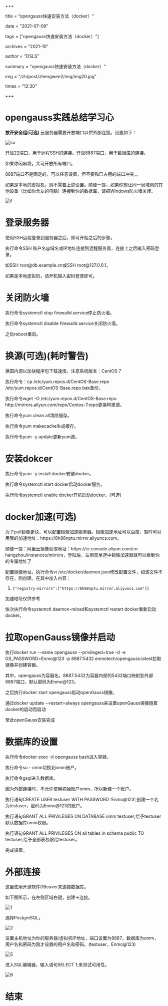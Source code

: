 ﻿+++

title =  “opengauss快速安装方法（docker）" 

date = "2021-07-09" 

tags = ["opengauss快速安装方法（docker）"] 

archives = "2021-10" 

author = "DSLS" 

summary = "opengauss快速安装方法（docker）"

img = "/zh/post/zhengwen2/img/img20.jpg" 

times = "12:30"

+++

# opengauss实践总结学习心<a name="ZH-CN_TOPIC_0000001085018737"></a> 

<b id="6jknk">放开安全组(可选)</b></h1>
云服务器需要开放端口以供外部连接。设置如下：

<p><img src="https://data.educoder.net/api/attachments/1595857" alt=" su "><br></p>
<p>开放22端口，用于远程SSH的连接。开放8887端口，用于数据库的连接。</p>
<p>如果你闲麻烦，大可开放所有端口。</p>
<p>8887端口不是固定的，可以任意设置，但不要和已占用的端口冲突。。</p>
<p>如果是本地的虚拟机，则不需要上述设置。顺便一提，如果你想让同一局域网的其他设备（比如你舍友的电脑）连接到你的数据库，请把Windows防火墙关闭。</p>
<p><img src="https://data.educoder.net/api/attachments/1595858" alt=" f "></p>
<h1><b id="trvbj">登录服务器</b></h1>
使用SSH远程登录到服务器之后，即可开始之后的步骤。
<p>执行命令SSH 账户名@域名或IP地址连接到远程服务器，连接上之后输入密码登录。</p>
<p>如SSH root@db.example.cn或SSH root@127.0.0.1。</p>
<p>如果是本地虚拟机，请开机输入密码登录即可。</p>
<h1><b id="nhku9">关闭防火墙</b></h1>
执行命令systemctl stop firewalld.service停止防火墙。
<p>执行命令systemctl disable firewalld.service关闭防火墙。</p>
<p>之后reboot重启。</p>
<h1><b id="1w425">换源(可选)(耗时警告)</b></h1>
换国内源以加快程序包下载速度。注意系统版本：CentOS 7
<p>执行命令：cp /etc/yum.repos.d/CentOS-Base.repo /etc/yum.repos.d/CentOS-Base.repo.bak备份。</p>
<p>执行命令wget -O /etc/yum.repos.d/CentOS-Base.repo http://mirrors.aliyun.com/repo/Centos-7.repo更换阿里源。</p>
<p>执行命令yum clean all清除缓存。</p>
<p>执行命令yum makecache生成缓存。</p>
<p>执行命令yum -y update更新yum源。</p>
<h1><b id="9hodi">安装dokcer</b></h1>
执行命令yum -y install docker安装docker。
<p>执行命令systemctl start docker启动docker服务。</p>
<p>执行命令systemctl enable docker开机启动docker。(可选)</p>
<h1><b id="ntcp6">docker加速(可选)</b></h1>
为了pull镜像更快，可以配置镜像加速服务器。镜像加速地址可以百度，暂时可以用我的加速地址：https://8h88nptu.mirror.aliyuncs.com。
<p>顺便一提：阿里云镜像获取地址：https://cr.console.aliyun.com/cn-hangzhou/instances/mirrors，登陆后，左侧菜单选中镜像加速器就可以看到你的专属地址了</p>
<p>配置镜像地址，执行命令vi /etc/docker/daemon.json修改配置文件，如该文件不存在，则创建。在其中加入内容：</p>
<ol><li><code>{"registry-mirrors":["https://8h88nptu.mirror.aliyuncs.com"]}</code></li></ol><p>
加速地址仅供参考</p>
<p>依次执行命令systemctl daemon-reload和systemctl restart docker重新启动docker。</p>
<h1><b id="acy21">拉取openGauss镜像并启动</b></h1>
执行docker run --name opengauss --privileged=true -d -e GS_PASSWORD=Enmo@123 -p 8887:5432 enmotech/opengauss:latest拉取镜像并创建容器。
<p>其中，opengauss为容器名，8887:5432为容器内部的5432端口映射到外部8887端口，默认密码为Enmo@123。</p>
<p>之后执行docker start opengauss启动openGauss镜像。</p>
<p>通过docker update --restart=always opengauss来设置openGauss镜像随着docker的启动而启动</p>
<p>至此openGauss安装完成</p>
<h1><b id="v3vu7">数据库的设置</b></h1>
执行命令docker exec -it opengauss bash进入容器。
<p>执行命令su - omm切换到omm账户。</p>
<p>执行命令gsql进入数据库。</p>
<p>因为外部连接时，不允许使用初始账户omm，所以新建一个账户。</p>
<p>执行语句CREATE USER testuser WITH PASSWORD ‘Enmo@123’;创建一个名为testuser，密码为Enmo@123的账户。</p>
<p>执行语句GRANT ALL PRIVILEGES ON DATABASE omm testuser;给予testuser默认数据库omm权限。</p>
<p>执行语句GRANT ALL PRIVILEGES ON all tables in schema public TO testuser;给予全部表权限给testuser。</p>
<p>完成设置。</p>
<h1><b id="v27qt">外部连接</b></h1>
这里使用开源软件DBeaver来连接数据库。
<p>如下图所示，在左侧区域右键，创建-&gt;连接。</p>
<p><img src="https://data.educoder.net/api/attachments/1595859" alt=" 1 "><br></p>
<p>选择PostgreSQL。</p>
<p><img src="https://data.educoder.net/api/attachments/1595860" alt=" 2 "><br></p>
<p>设置主机地址为你的服务器/虚拟机IP地址，端口设置为8887。数据库为omm，用户名和密码为刚才设置的用户名和密码。(testuser，Enmo@123)</p>
<p><img src="https://data.educoder.net/api/attachments/1595862" alt=" 5 "><br></p>
<p>进入SQL编辑器，输入语句SELECT 1;来测试可用性。</p>
<p><img src="https://data.educoder.net/api/attachments/1595863" alt=" 6 "><br></p>
<h1><b id="5t0dw">结束</b></h1></div> 
<script src="https://cdn.modb.pro/_nuxt/386d4c40ac7324fcc146.js" defer></script><script src="https://cdn.modb.pro/_nuxt/modb.2.210.2.js" defer></script><script src="https://cdn.modb.pro/_nuxt/modb.2.210.0.js" defer></script>
  </body>
</html>

